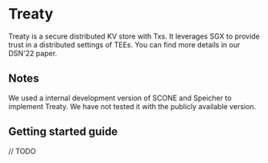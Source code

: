 # Treaty

Treaty is a secure distributed KV store with Txs. 
It leverages SGX to provide trust in a distributed settings of TEEs. You can find more details in our DSN'22 paper.

## Notes
We used a internal development version of SCONE and Speicher to implement Treaty. 
We have not tested it with the publicly available version.

## Getting started guide 

// TODO
